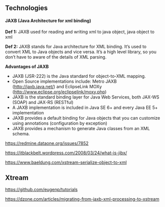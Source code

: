 ## Technologies
#### JAXB (Java Architecture for xml binding)

**Def 1:** JAXB used for reading and writing xml to java object, java object to xml

**Def 2:**  JAXB stands for Java architecture for XML binding.
It’s used to convert XML to Java objects and vice versa. It’s a high level library, so you don’t have to aware of the details of XML parsing.

**Advantages of JAXB**

* JAXB (JSR-222) is the Java standard for object-to-XML mapping.
* Open Source implementations include: Metro JAXB (http://jaxb.java.net/) and EclipseLink MOXy (http://www.eclipse.org/eclipselink/moxy.php)
* JAXB is the standard binding layer for Java Web Services, both JAX-WS (SOAP) and JAX-RS (RESTful)
* A JAXB implementation is included in Java SE 6+ and every Java EE 5+ implementation
* JAXB provides a default binding for Java objects that you can customize using annotations (configuration by exception)
* JAXB provides a mechanism to generate Java classes from an XML schema.


https://redmine.dataone.org/issues/7852

https://itblackbelt.wordpress.com/2008/03/24/what-is-jibx/

https://www.baeldung.com/xstream-serialize-object-to-xml

## Xtream

https://github.com/eugenp/tutorials

https://dzone.com/articles/migrating-from-jaxb-xml-processing-to-xstream